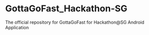 # GottaGoFast_Hackathon-SG
The official repository for GottaGoFast for Hackathon@SG Android Application
